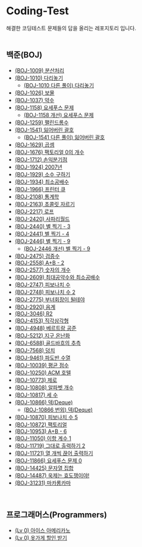# Coding-Test
해결한 코딩테스트 문제들의 답을 올리는 레포지토리 입니다.</br>
</br>

## 백준(BOJ)
- [(BOJ-1009) 분산처리](BOJ/BOJ-1009)</br>
- [(BOJ-1010) 다리놓기](BOJ/BOJ-1010)</br>
  - [(BOJ-1010 다른 풀이) 다리놓기](BOJ/BOJ-1010)</br>
- [(BOJ-1026) 보물](BOJ/BOJ-1026)</br>
- [(BOJ-1037) 약수](BOJ/BOJ-1037)</br>
- [(BOJ-1158) 요세푸스 문제](BOJ/BOJ-1158)</br>
  - [(BOJ-1158 개선) 요세푸스 문제](BOJ/BOJ-1158_Improve)</br>
- [(BOJ-1259) 팰린드롬수](BOJ/BOJ-1259)</br>
- [(BOJ-1541) 잃어버린 괄호](BOJ/BOJ-1541)</br>
  - [(BOJ-1541 다른 풀이) 잃어버린 괄호](BOJ/BOJ-1541)</br>
- [(BOJ-1629) 곱셈](BOJ/BOJ-1629)</br>
- [(BOJ-1676) 팩토리얼 0의 개수](BOJ/BOJ-1676)</br>
- [(BOJ-1712) 손익분기점](BOJ/BOJ-1712)</br>
- [(BOJ-1924) 2007년](BOJ/BOJ-1924)</br>
- [(BOJ-1929) 소수 구하기](BOJ/BOJ-1929)</br>
- [(BOJ-1934) 최소공배수](BOJ/BOJ-1934)</br>
- [(BOJ-1966) 프린터 큐](BOJ/BOJ-1966)</br>
- [(BOJ-2108) 통계학](BOJ/BOJ-2108)</br>
- [(BOJ-2163) 초콜릿 자르기](BOJ/BOJ-2163)</br>
- [(BOJ-2217) 로프](BOJ/BOJ-2217)</br>
- [(BOJ-2420) 사파리월드](BOJ/BOJ-2420)</br>
- [(BOJ-2440) 별 찍기 - 3](BOJ/BOJ-2440)</br>
- [(BOJ-2441) 별 찍기 - 4](BOJ/BOJ-2441)</br>
- [(BOJ-2446) 별 찍기 - 9](BOJ/BOJ-2446)</br>
  - [(BOJ-2446 개선) 별 찍기 - 9](BOJ/BOJ-2446_Improve)</br>
- [(BOJ-2475) 검증수](BOJ/BOJ-2475)</br>
- [(BOJ-2558) A+B - 2](BOJ/BOJ-2558)</br>
- [(BOJ-2577) 숫자의 개수](BOJ/BOJ-2577)</br>
- [(BOJ-2609) 최대공약수와 최소공배수](BOJ/BOJ-2609)</br>
- [(BOJ-2747) 피보나치 수](BOJ/BOJ-2747)</br>
- [(BOJ-2748) 피보나치 수 2](BOJ/BOJ-2748)</br>
- [(BOJ-2775) 부녀회장이 될테야](BOJ/BOJ-2775)</br>
- [(BOJ-2920) 음계](BOJ/BOJ-2920)</br>
- [(BOJ-3046) R2](BOJ/BOJ-3046)</br>
- [(BOJ-4153) 직각삼각형](BOJ/BOJ-4153)</br>
- [(BOJ-4948) 베르트랑 공준](BOJ/BOJ-4948)</br>
- [(BOJ-5212) 지구 온난화](BOJ/BOJ-5212)</br>
- [(BOJ-6588) 골드바흐의 추측](BOJ/BOJ-6588)</br>
- [(BOJ-7568) 덩치](BOJ/BOJ-7568)</br>
- [(BOJ-9461) 파도반 수열](BOJ/BOJ-9461)</br>
- [(BOJ-10039) 평균 점수](BOJ/BOJ-10039)</br>
- [(BOJ-10250) ACM 호텔](BOJ/BOJ-10250)</br>
- [(BOJ-10773) 제로](BOJ/BOJ-10773)</br>
- [(BOJ-10808) 알파벳 개수](BOJ/BOJ-10808)</br>
- [(BOJ-10817) 세 수](BOJ/BOJ-10817)</br>
- [(BOJ-10866) 덱(Deque)](BOJ/BOJ-10866)</br>
  - [(BOJ-10866 번외) 덱(Deque)](BOJ/BOJ-10866_Extra)</br>
- [(BOJ-10870) 피보나치 수 5](BOJ/BOJ-10870)</br>
- [(BOJ-10872) 팩토리얼](BOJ/BOJ-10872)</br>
- [(BOJ-10953) A+B - 6](BOJ/BOJ-10953)</br>
- [(BOJ-11050) 이항 계수 1](BOJ/BOJ-11050)</br>
- [(BOJ-11719) 그대로 출력하기 2](BOJ/BOJ-11719)</br>
- [(BOJ-11721) 열 개씩 끊어 출력하기](BOJ/BOJ-11721)</br>
- [(BOJ-11866) 요세푸스 문제 0](BOJ/BOJ-11866)</br>
- [(BOJ-14425) 문자열 집합](BOJ/BOJ-14425)</br>
- [(BOJ-14487) 욱제는 효도쟁이야!](BOJ/BOJ-14487)</br>
- [(BOJ-31231) 마카롱카마](BOJ/BOJ-31231)</br>
</br>

## 프로그래머스(Programmers)
- [(Lv 0) 아이스 아메리카노](Programmers/Lv-0.IceAmericano)</br>
- [(Lv 0) 옷가게 할인 받기](Programmers/Lv-0.DiscountClothes)</br>
